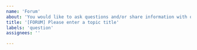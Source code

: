 ```yaml
---
name: 'Forum'
about: 'You would like to ask questions and/or share information with other users.'
title: '[FORUM] Please enter a topic title'
labels: 'question'
assignees: ''

---
```

<!-- Everything wrote in between such markers before and after this phrase are comments, will not be displayed, and are to be replaced or can be deleted -->
<!-- Please get sure you read at least repo documentation and other issues before posting here -->
<!-- Please get sure your question/information stay focused on this repo plugin, as these issues only cover this: general Homebridge or Apple/HomeKit questions will most probably not be answered there, but on HomeBridge repository or with Apple support -->

<!-- Write your question/information in here -->

